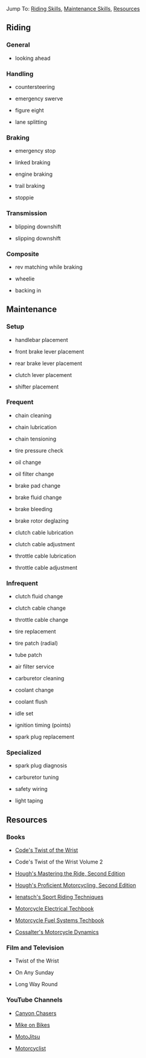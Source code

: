 Jump To: [Riding Skills](#riding), [Maintenance Skills](#maintenance), [Resources](#resources)

<h2 id="riding">Riding</h2>

### General

- looking ahead

### Handling

- countersteering

- emergency swerve

- figure eight

- lane splitting

### Braking

- emergency stop

- linked braking

- engine braking

- trail braking

- stoppie

### Transmission

- blipping downshift

- slipping downshift

### Composite

- rev matching while braking

- wheelie

- backing in

<h2 id="maintenance">Maintenance</h2>

### Setup

- handlebar placement

- front brake lever placement

- rear brake lever placement

- clutch lever placement

- shifter placement

### Frequent

- chain cleaning

- chain lubrication

- chain tensioning

- tire pressure check

- oil change

- oil filter change

- brake pad change

- brake fluid change

- brake bleeding

- brake rotor deglazing

- clutch cable lubrication

- clutch cable adjustment

- throttle cable lubrication

- throttle cable adjustment

### Infrequent

- clutch fluid change

- clutch cable change

- throttle cable change

- tire replacement

- tire patch (radial)

- tube patch

- air filter service

- carburetor cleaning

- coolant change

- coolant flush

- idle set

- ignition timing (points)

- spark plug replacement

### Specialized

- spark plug diagnosis

- carburetor tuning

- safety wiring

- light taping

<h2 id="resources">Resources</h2>

### Books

- [Code's Twist of the Wrist](https://lccn.loc.gov/82073771)

- Code's Twist of the Wrist Volume 2

- [Hough's Mastering the Ride, Second Edition](https://lccn.loc.gov/2012000847)

- [Hough's Proficient Motorcycling, Second Edition](https://lccn.loc.gov/2007035379)

- [Ienatsch's Sport Riding Techniques](https://lccn.loc.gov/2003100263)

- [Motorcycle Electrical Techbook](https://lccn.loc.gov/98071630)

- [Motorcycle Fuel Systems Techbook](https://lccn.loc.gov/98075324)

- [Cossalter's Motorcycle Dynamics](https://lccn.loc.gov/2002106290)

### Film and Television

- Twist of the Wrist

- On Any Sunday

- Long Way Round

### YouTube Channels

- [Canyon Chasers](https://www.youtube.com/user/canyonchaser)

- [Mike on Bikes](https://www.youtube.com/channel/UC3s6-k8S8pX2JzeRzYS24UQ)

- [MotoJitsu](https://www.youtube.com/channel/UC0FFFneMi9GwRHUsuBjM0jA)

- [Motorcyclist](https://www.youtube.com/user/MotorcyclistMag)
